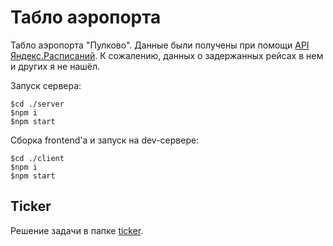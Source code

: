 # Табло аэропорта
Табло аэропорта "Пулково".
Данные были получены при помощи [API Яндекс.Расписаний](https://tech.yandex.ru/rasp/raspapi/). К сожалению, данных о задержанных рейсах в нем и других я не нашёл.

Запуск сервера:
```
$cd ./server
$npm i
$npm start
```
Сборка frontend'a и запуск на dev-сервере:

```
$cd ./client
$npm i
$npm start
```

## Ticker

Решение задачи в папке [ticker](https://github.com/anatolyefimov/yandex-airport-panel/tree/master/ticker).